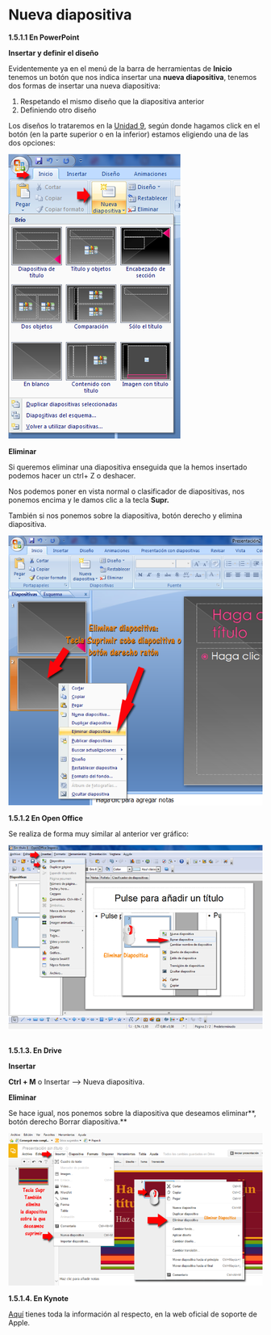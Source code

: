 # Nueva diapositiva

**1.5.1.1 En PowerPoint**

**Insertar y definir el diseño**

Evidentemente ya en el menú de la barra de herramientas de **Inicio** tenemos un botón que nos indica insertar una **nueva diapositiva**, tenemos dos formas de insertar una nueva diapositiva:

1.  Respetando el mismo diseño que la diapositiva anterior
2.  Definiendo otro diseño

Los diseños lo trataremos en la [Unidad 9](u9_diseo.html), según donde hagamos click en el botón (en la parte superior o en la inferior) estamos eligiendo una de las dos opciones:


![Nueva Diapositiva. C.Barrabés, montaje pantalla captura programa](img/nuevadiapositiva.png)






**Eliminar**

Si queremos eliminar una diapositiva enseguida que la hemos insertado podemos hacer un ctrl+ Z o deshacer. 

Nos podemos poner en vista normal o clasificador de diapositivas, nos ponemos encima y le damos clic a la tecla **Supr.**

También si nos ponemos sobre la diapositiva, botón derecho y elimina diapositiva.


![Suprimir diapositiva. C.Barrabés, montaje pantalla captura programa](img/suprimirdiapo.png)






**1.5.1.2 En Open Office**

Se realiza de forma muy similar al anterior ver gráfico:


![Insertar diapositiva en OpenOffice. C.Barrabés, montaje pantalla captura programa](img/anyadireliminaropenoffice.png) 






**1.5.1.3. En Drive**

**Insertar**

**Ctrl + M** o Insertar --> Nueva diapositiva.

**Eliminar**

Se hace igual, nos ponemos sobre la diapositiva que deseamos eliminar**, botón derecho Borrar diapositiva.**


![Eliminar en Drive. C.Barrabés, montaje pantalla captura programa](img/anyadireliminardrive.png)






**1.5.1.4. En Kynote**

[Aquí](https://support.apple.com/kb/PH16922?locale=es_ES&viewlocale=es_ES) tienes toda la información al respecto, en la web oficial de soporte de Apple.

